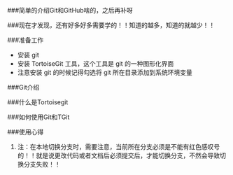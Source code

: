 ###简单的介绍Git和GitHub啥的，之后再补呀

###现在才发现，还有好多好多需要学的！！知道的越多，知道的就越少！！  

###准备工作  
- 安装 git  
- 安装 TortoiseGit 工具，这个工具是 git 的一种图形化界面  
- 注意安装 git 的时候记得勾选将 git 所在目录添加到系统环境变量   

###Git介绍  


###什么是Tortoisegit 

 
###如何使用Git和TGit


###使用心得 
1. 注：在本地切换分支时，需要注意，当前所在分支必须是不能有红色感叹号的！！就是说更改代码或者文档后必须提交后，才能切换分支，不然会导致切换分支失败！！